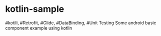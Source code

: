 # kotlin-sample
\#kotili, \#Retrofit, \#Glide, \#DataBinding, \#Unit Testing 
Some android basic component example using kotlin
